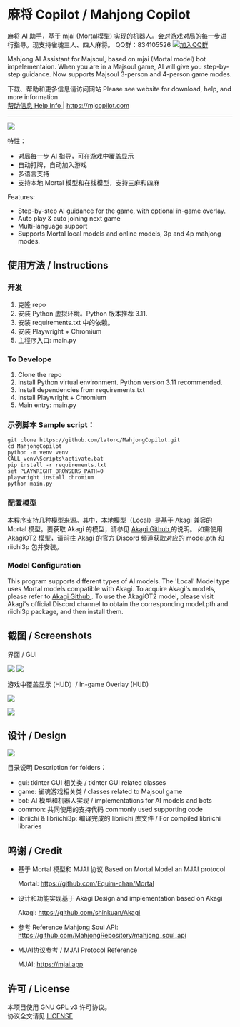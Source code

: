 # 麻将 Copilot / Mahjong Copilot

麻将 AI 助手，基于 mjai (Mortal模型) 实现的机器人。会对游戏对局的每一步进行指导。现支持雀魂三人、四人麻将。
QQ群：834105526 <a target="_blank" href="https://qm.qq.com/cgi-bin/qm/qr?k=Mec5daqIyUsuZjCLojH_t88hQV6luPxl&jump_from=webapi&authKey=nNSpmIQY3ieVau/oLTF9eNO6YTqAm1+Ne3iE3zpqmFrj61iAUDu/GSpA38g93Zlx"><img border="0" src="https://pub.idqqimg.com/wpa/images/group.png" alt="加入QQ群" title="麻将 Copilot"></a>

Mahjong AI Assistant for Majsoul, based on mjai (Mortal model) bot impelementaion. When you are in a Majsoul game, AI will give you step-by-step guidance. Now supports Majsoul 3-person and 4-person game modes.

下载、帮助和更多信息请访问网站 Please see website for download, help, and more information  
<a href="https://mjcopilot.com/help" target="_blank">帮助信息 Help Info </a> | <a href="https://mjcopilot.com" target="_blank">https://mjcopilot.com</a>

---

![](assets/shot3_lower.png)

特性：

- 对局每一步 AI 指导，可在游戏中覆盖显示
- 自动打牌，自动加入游戏
- 多语言支持
- 支持本地 Mortal 模型和在线模型，支持三麻和四麻

Features:

- Step-by-step AI guidance for the game, with optional in-game overlay.
- Auto play & auto joining next game
- Multi-language support
- Supports Mortal local models and online models, 3p and 4p mahjong modes.

<a id="instructions"></a>

## 使用方法 / Instructions

### 开发

1. 克隆 repo
2. 安装 Python 虚拟环境。Python 版本推荐 3.11.
3. 安装 requirements.txt 中的依赖。
4. 安装 Playwright + Chromium
5. 主程序入口: main.py

### To Develope

1. Clone the repo
2. Install Python virtual environment. Python version 3.11 recommended.
3. Install dependencies from requirements.txt
4. Install Playwright + Chromium
5. Main entry: main.py

### 示例脚本 Sample script：
```batch
git clone https://github.com/latorc/MahjongCopilot.git
cd MahjongCopilot
python -m venv venv
CALL venv\Scripts\activate.bat
pip install -r requirements.txt
set PLAYWRIGHT_BROWSERS_PATH=0
playwright install chromium
python main.py
```
### 配置模型
本程序支持几种模型来源。其中，本地模型（Local）是基于 Akagi 兼容的 Mortal 模型。要获取 Akagi 的模型，请参见 <a href="https://github.com/shinkuan/Akagi" target="_blank"> Akagi Github </a> 的说明。
如需使用 AkagiOT2 模型，请前往 Akagi 的官方 Discord 频道获取对应的 model.pth 和 riichi3p 包并安装。
### Model Configuration
This program supports different types of AI models. The 'Local' Model type uses Mortal models compatible with Akagi. To acquire Akagi's models, please refer to <a href="https://github.com/shinkuan/Akagi" target="_blank"> Akagi Github </a>.
To use the AkagiOT2 model, please visit Akagi's official Discord channel to obtain the corresponding model.pth and riichi3p package, and then install them.



## 截图 / Screenshots

界面 / GUI

![](assets/shot1.png)
![](assets/settings.png)

游戏中覆盖显示 (HUD）/ In-game Overlay (HUD)

![](assets/shot2.png)

![](assets/shot3.png)

## 设计 / Design

![](assets/design_struct.png)

  
目录说明 Description for folders：
* gui: tkinter GUI 相关类 / tkinter GUI related classes
* game: 雀魂游戏相关类 / classes related to Majsoul game
* bot: AI 模型和机器人实现 / implementations for AI models and bots 
* common: 共同使用的支持代码 commonly used supporting code
* libriichi & libriichi3p: 编译完成的 libriichi 库文件 / For compiled libriichi libraries

## 鸣谢 / Credit

- 基于 Mortal 模型和 MJAI 协议
  Based on Mortal Model an MJAI protocol
  
  Mortal: https://github.com/Equim-chan/Mortal
- 设计和功能实现基于 Akagi
  Design and implementation based on Akagi
  
  Akagi: https://github.com/shinkuan/Akagi
- 参考 Reference
  Mahjong Soul API: https://github.com/MahjongRepository/mahjong_soul_api
- MJAI协议参考 / MJAI Protocol Reference
  
  MJAI: https://mjai.app

## 许可 / License
本项目使用 GNU GPL v3 许可协议。  
协议全文请见 [LICENSE](LICENSE)

